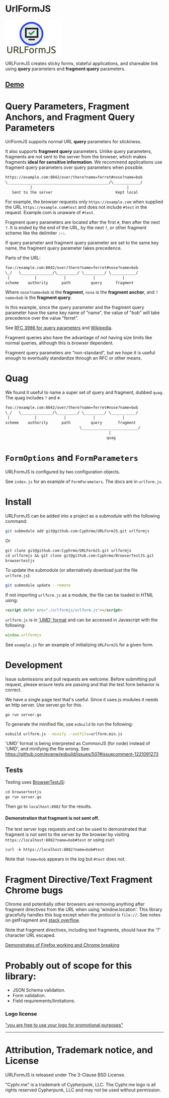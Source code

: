 # UrlFormJS 

![URLFormJS](./urlformjs.png)

URLFormJS creates sticky forms, stateful applications, and
shareable link using **query** parameters and **fragment query**
parameters.

## [Demo](https://cyphrme.github.io/URLFormJS/#?first_name=Bob&last_name=Smith&email_address=bob@something.com&phone_number=1234567890&subscribe_latest_news=true&country_select=1&uri_settable=true:~:text=Bob)


# Query Parameters, Fragment Anchors, and Fragment Query Parameters
UrlFormJS supports normal URL **query** parameters for stickiness.  

It also supports **fragment query** parameters.  Unlike query parameters,
fragments are not sent to the server from the browser, which makes fragments
**ideal for sensitive information**.  We recommend applications use fragment
query parameters over query parameters when possible.   

    https://example.com:8042/over/there?name=ferret#nose?name=bob
    \_____________________________________________/\____________/
               |                                          |
       Sent to the server                            Kept local

For example, the browser requests only `https://example.com` when supplied the
URL `https://example.com#test` and does not include `#test` in the request.
Example.com is unaware of `#test`.

Fragment query parameters are located after the first `#`, then after the next
`?`.  It is ended by the end of the URL, by the next `?`, or other fragment
scheme like the delimiter `:~:`.  

If query parameter and fragment query parameter are set to the same key name,
the fragment query parameter takes precedence.  

Parts of the URL:

    foo://example.com:8042/over/there?name=ferret#nose?name=bob
    \_/   \______________/\_________/ \_________/ \___________/
     |           |            |            |            |
    scheme    authority      path         query      fragment


Where `nose?name=bob` is the **fragment**, `nose` is the **fragment anchor**,
and `?name=bob` is the **fragment query**.  

In this example, since the query parameter and the fragment query parameter have
the same key name of "name", the value of "bob" will take precedence over
the value "ferret".  


See [RFC 3986 for query
parameters](https://www.rfc-editor.org/rfc/rfc3986#section-3.5) and [Wikipedia](https://en.wikipedia.org/wiki/URI_fragment).

Fragment queries also have the advantage of not having size limits like normal
queries, although this is browser dependent.  

Fragment query parameters are "non-standard", but we hope it is useful enough to
eventually standardize through an RFC or other means.  


# Quag

We found it useful to name a super set of query and fragment, dubbed `quag`.
The quag includes `?` and `#`.

    foo://example.com:8042/over/there?name=ferret#nose?name=bob
    \_/   \______________/\_________/ \_________/ \___________/
     |           |            |            |            |
    scheme    authority      path         query       fragment
                                     \_________________________/
                                                  | 
                                                 quag


# `FormOptions` and `FormParameters`
URLFormJS is configured by two configuration objects.  

See `index.js` for an example of `FormParameters`.  The docs are in `urlform.js`.


# Install
URLFormJS can be added into a project as a submodule with the following command:

``` sh
git submodule add git@github.com:Cyphrme/URLFormJS.git urlformjs
```
Or
```
git clone git@github.com:Cyphrme/URLFormJS.git urlformjs
cd urlformjs && git clone git@github.com:Cyphrme/BrowserTestJS.git browsertestjs
```

To update the submodule (or alternatively download just the file `urlform.js`):

```sh
git submodule update --remote
```

If not importing `urlform.js` as a module, the file can be loaded in HTML using:

``` HTML
<script defer src="./urlformjs/urlform.js"></script>
```

`urlform.js` is in ['UMD' format](https://github.com/umdjs/umd) and can be
accessed in Javascript with the following:

``` Javascript
window.urlformjs
```

See `example.js` for an example of initializing `URLFormJS` for a given form.


# Development
Issue submissions and pull requests are welcome.  Before submitting pull
request, please ensure tests are passing and that the test form behavior is
correct.

We have a single page test that's useful.  Since it uses js modules it needs an
http server.  Use server.go for this.

```
go run server.go
```

To generate the minified file, use `esbuild` to run the following:

```sh
esbuild urlform.js --minify --outfile=urlform.min.js
```

'UMD' format is being interpreted as CommonJS (for node) instead of 'UMD', and
minifying the file wrong. See:
https://github.com/evanw/esbuild/issues/507#issuecomment-1221091273


## Tests
Testing uses [BrowserTestJS](https://github.com/Cyphrme/BrowserTestJS):

```
cd browsertestjs
go run server.go
```

Then go to `localhost:8082` for the results.


#### Demonstration that fragment is not sent off.  
The test server logs requests and can be used to demonstrated that
fragment is not sent to the server by the browser by visiting
`https://localhost:8082?name=bob#test` or using curl:

```
curl -k https://localhost:8082?name=bob#test
```

Note that `?name=bob` appears in the log but `#test` does not.  

# Fragment Directive/Text Fragment Chrome bugs
Chrome and potentially other browsers are removing anything after fragment
directives from the URL when using 'window.location'.  This library gracefully
handles this bug except when the protocol is `file://`.  See notes on
getFragment and [stack overflow](https://stackoverflow.com/a/73366996/1923095).

Note that fragment directives, including text fragments, should have the '?'
character URL escaped.

[Demonstrates of Firefox working and Chrome
breaking](https://cyphrme.github.io/URLFormJS/fragment_text_demonstration.html)


# Probably out of scope for this library:
- JSON Schema validation. 
- Form validation.  
- Field requirements/limitations. 

### Logo license
["you are free to use your logo for promotional purposes"](https://support.freelogodesign.org/hc/en-us/categories/360003253451-Copyrights)

----------------------------------------------------------------------
# Attribution, Trademark notice, and License
URLFormJS is released under The 3-Clause BSD License. 

"Cyphr.me" is a trademark of Cypherpunk, LLC. The Cyphr.me logo is all rights
reserved Cypherpunk, LLC and may not be used without permission.
